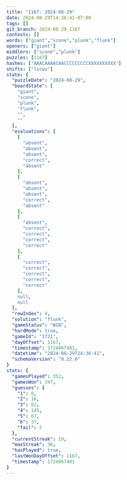 ```yaml
---
title: "1167: 2024-08-29"
date: 2024-08-29T14:36:41-07:00
tags: []
git_branch: 2024-08-29_1167
contests: []
words: ["giant","scone","plunk","flunk"]
openers: ["giant"]
middlers: ["scone","plunk"]
puzzles: [1167]
hashes: ["AAACAAAACAACCCCCCCCCXXXXXXXXXX"]
shifts: ["lscwu"]
state: {
  "puzzleDate": "2024-08-29",
  "boardState": [
    "giant",
    "scone",
    "plunk",
    "flunk",
    "",
    ""
  ],
  "evaluations": [
    [
      "absent",
      "absent",
      "absent",
      "correct",
      "absent"
    ],
    [
      "absent",
      "absent",
      "absent",
      "correct",
      "absent"
    ],
    [
      "absent",
      "correct",
      "correct",
      "correct",
      "correct"
    ],
    [
      "correct",
      "correct",
      "correct",
      "correct",
      "correct"
    ],
    null,
    null
  ],
  "rowIndex": 4,
  "solution": "flunk",
  "gameStatus": "WIN",
  "hardMode": true,
  "gameId": "1721",
  "dayOffset": 1167,
  "timestamp": 1724967401,
  "datetime": "2024-08-29T14:36:41",
  "schemaVersion": "0.22.0"
}
stats: {
  "gamesPlayed": 352,
  "gamesWon": 347,
  "guesses": {
    "1": 0,
    "2": 16,
    "3": 82,
    "4": 145,
    "5": 67,
    "6": 37,
    "fail": 5
  },
  "currentStreak": 19,
  "maxStreak": 36,
  "hasPlayed": true,
  "lastWonDayOffset": 1167,
  "timestamp": 1724967401
}
---
```

<!-- more -->
